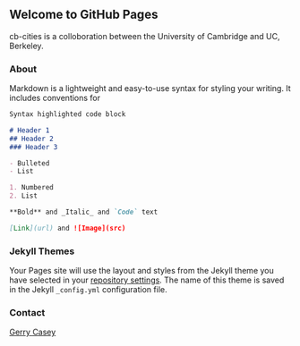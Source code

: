 ## Welcome to GitHub Pages

cb-cities is a colloboration between the University of Cambridge and UC, Berkeley.

### About

Markdown is a lightweight and easy-to-use syntax for styling your writing. It includes conventions for

```markdown
Syntax highlighted code block

# Header 1
## Header 2
### Header 3

- Bulleted
- List

1. Numbered
2. List

**Bold** and _Italic_ and `Code` text

[Link](url) and ![Image](src)
```

### Jekyll Themes

Your Pages site will use the layout and styles from the Jekyll theme you have selected in your [repository settings](https://github.com/cb-cities/cb-cities.github.io/settings). The name of this theme is saved in the Jekyll `_config.yml` configuration file.

### Contact

[Gerry Casey](gerard.casey@arup.com)